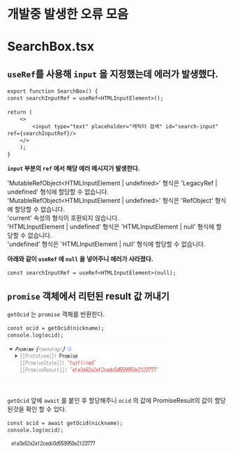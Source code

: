 # 개발중 발생한 오류 모음

# SearchBox.tsx

## `useRef`를 사용해 `input` 을 지정했는데 에러가 발생했다.

```
export function SearchBox() {
const searchInputRef = useRef<HTMLInputElement>();

return (
    <>
        <input type="text" placeholder="캐릭터 검색" id="search-input" ref={searchInputRef}/>
    </>
    );
}
```

**`input` 부분의 `ref` 에서 해당 에러 메시지가 발생한다.**

'MutableRefObject<HTMLInputElement | undefined>' 형식은 'LegacyRef<HTMLInputElement> | undefined' 형식에 할당할 수 없습니다.  
'MutableRefObject<HTMLInputElement | undefined>' 형식은 'RefObject<HTMLInputElement>' 형식에 할당할 수 없습니다.  
'current' 속성의 형식이 호환되지 않습니다.  
'HTMLInputElement | undefined' 형식은 'HTMLInputElement | null' 형식에 할당할 수 없습니다.  
'undefined' 형식은 'HTMLInputElement | null' 형식에 할당할 수 없습니다.

**아래와 같이 `useRef` 에 `null` 을 넣어주니 에러가 사라졌다.**

```
const searchInputRef = useRef<HTMLInputElement>(null);
```

## `promise` 객체에서 리턴된 result 값 꺼내기

`getOcid` 는 `promise` 객체를 반환한다.

```
const ocid = getOcid(nickname);
console.log(ocid);
```

![promise_console](./error_image/promise_console.png)

<br/>

`getOcid` 앞에 `await` 를 붙인 후 할당해주니 `ocid` 의 값에 PromiseResult의 값이 할당된것을 확인 할 수 있다.

```
const ocid = await getOcid(nickname);
console.log(ocid);
```

![promiseawait_console](./error_image/promiseawait_console.png)
